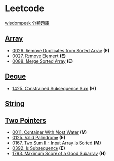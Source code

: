 # Leetcode
[wisdompeak 分類題庫](https://github.com/wisdompeak/LeetCode)<br>

## [Array](./Array/)
- [0026. Remove Duplicates from Sorted Array](./Array/0026-Remove_Duplicates_from_Sorted_Array.cpp) **(E)**
- [0027. Remove Element](./Array/0027-Remove_Element.cpp) **(E)**
- [0088. Merge Sorted Array](./Array/0088-Merge_Sorted_Array.cpp) **(E)**

## [Deque](./Deque/)
- [1425. Constrained Subsequence Sum](./Deque/1425-Constrained_Subsequence_Sum.cpp) **(H)**

## [String](./String/)

## [Two Pointers](./TwoPointers/)
- [0011. Container With Most Water](./TwoPointers/0011-Container_With_Most_Water.cpp) **(M)**
- [0125. Valid Palindrome](./TwoPointers/0125-Valid_Palindrome.cpp) **(E)**
- [0167. Two Sum II - Input Array Is Sorted](./TwoPointers/0167-Two_Sum_II-Input_Array_Is_Sorted.cpp) **(M)**
- [0392. Is Subsequence](./TwoPointers/0392-Is_Subsequence.cpp) **(E)**
- [1793. Maximum Score of a Good Subarray](./TwoPointers/1793-Maximum_Score_of_a_Good_Subarray.cpp) **(H)**
